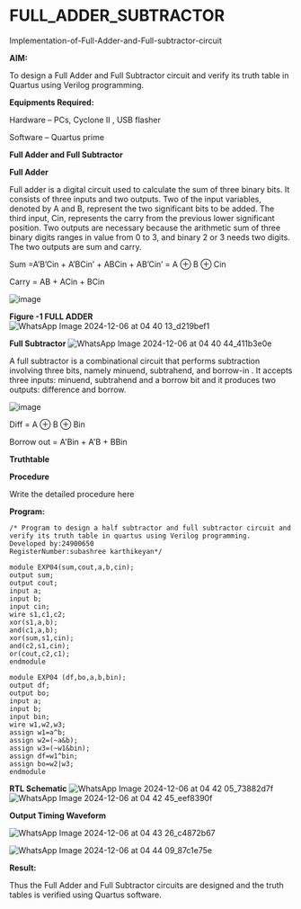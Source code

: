 # FULL_ADDER_SUBTRACTOR

Implementation-of-Full-Adder-and-Full-subtractor-circuit

**AIM:**

To design a Full Adder and Full Subtractor circuit and verify its truth table in Quartus using Verilog programming.

**Equipments Required:**

Hardware – PCs, Cyclone II , USB flasher

Software – Quartus prime

**Full Adder and Full Subtractor**

**Full Adder**

Full adder is a digital circuit used to calculate the sum of three binary bits. It consists of three inputs and two outputs. Two of the input variables, denoted by A and B, represent the two significant bits to be added. The third input, Cin, represents the carry from the previous lower significant position. Two outputs are necessary because the arithmetic sum of three binary digits ranges in value from 0 to 3, and binary 2 or 3 needs two digits. The two outputs are sum and carry.

Sum =A’B’Cin + A’BCin’ + ABCin + AB’Cin’ = A ⊕ B ⊕ Cin 

Carry = AB + ACin + BCin

![image](https://github.com/naavaneetha/FULL_ADDER_SUBTRACTOR/assets/154305477/0f30ba51-5ffb-4198-845f-18e054f675e7)

**Figure -1 FULL ADDER**
![WhatsApp Image 2024-12-06 at 04 40 13_d219bef1](https://github.com/user-attachments/assets/e9e7c805-40aa-45b5-91d6-d09191433283)

**Full Subtractor**
![WhatsApp Image 2024-12-06 at 04 40 44_411b3e0e](https://github.com/user-attachments/assets/0982113c-cbf0-4107-9808-0b4ac3253d54)


A full subtractor is a combinational circuit that performs subtraction involving three bits, namely minuend, subtrahend, and borrow-in . It accepts three inputs: minuend, subtrahend and a borrow bit and it produces two outputs: difference and borrow.

![image](https://github.com/naavaneetha/FULL_ADDER_SUBTRACTOR/assets/154305477/02b24f51-ab51-4304-9ad6-7b81ffc1ead5)

Diff = A ⊕ B ⊕ Bin 

Borrow out = A'Bin + A'B + BBin

**Truthtable**



**Procedure**

Write the detailed procedure here

**Program:**
````
/* Program to design a half subtractor and full subtractor circuit and verify its truth table in quartus using Verilog programming. 
Developed by:24900650 
RegisterNumber:subashree karthikeyan*/
````
```
module EXP04(sum,cout,a,b,cin);
output sum;
output cout;
input a;
input b;
input cin;
wire s1,c1,c2;
xor(s1,a,b);
and(c1,a,b);
xor(sum,s1,cin);
and(c2,s1,cin);
or(cout,c2,c1);
endmodule
```
```
module EXP04 (df,bo,a,b,bin);
output df;
output bo;
input a;
input b;
input bin;
wire w1,w2,w3;
assign w1=a^b;
assign w2=(~a&b);
assign w3=(~w1&bin);
assign df=w1^bin;
assign bo=w2|w3;
endmodule
```

**RTL Schematic**
![WhatsApp Image 2024-12-06 at 04 42 05_73882d7f](https://github.com/user-attachments/assets/24ad7d06-c23c-4789-9854-1fac4dd599f5)
![WhatsApp Image 2024-12-06 at 04 42 45_eef8390f](https://github.com/user-attachments/assets/3402546b-ef28-4a8f-a370-5083eafb20d7)

**Output Timing Waveform**

![WhatsApp Image 2024-12-06 at 04 43 26_c4872b67](https://github.com/user-attachments/assets/73740b37-0288-423e-b27e-8f80a8d83107)


![WhatsApp Image 2024-12-06 at 04 44 09_87c1e75e](https://github.com/user-attachments/assets/f569bb3c-86b1-4dd2-aaf1-c8127ed853a0)

**Result:**

Thus the Full Adder and Full Subtractor circuits are designed and the truth tables is verified using Quartus software.



